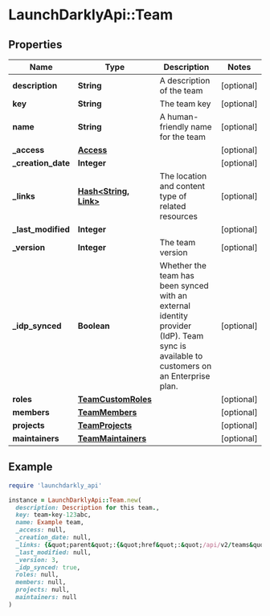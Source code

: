 # LaunchDarklyApi::Team

## Properties

| Name | Type | Description | Notes |
| ---- | ---- | ----------- | ----- |
| **description** | **String** | A description of the team | [optional] |
| **key** | **String** | The team key | [optional] |
| **name** | **String** | A human-friendly name for the team | [optional] |
| **_access** | [**Access**](Access.md) |  | [optional] |
| **_creation_date** | **Integer** |  | [optional] |
| **_links** | [**Hash&lt;String, Link&gt;**](Link.md) | The location and content type of related resources | [optional] |
| **_last_modified** | **Integer** |  | [optional] |
| **_version** | **Integer** | The team version | [optional] |
| **_idp_synced** | **Boolean** | Whether the team has been synced with an external identity provider (IdP). Team sync is available to customers on an Enterprise plan. | [optional] |
| **roles** | [**TeamCustomRoles**](TeamCustomRoles.md) |  | [optional] |
| **members** | [**TeamMembers**](TeamMembers.md) |  | [optional] |
| **projects** | [**TeamProjects**](TeamProjects.md) |  | [optional] |
| **maintainers** | [**TeamMaintainers**](TeamMaintainers.md) |  | [optional] |

## Example

```ruby
require 'launchdarkly_api'

instance = LaunchDarklyApi::Team.new(
  description: Description for this team.,
  key: team-key-123abc,
  name: Example team,
  _access: null,
  _creation_date: null,
  _links: {&quot;parent&quot;:{&quot;href&quot;:&quot;/api/v2/teams&quot;,&quot;type&quot;:&quot;application/json&quot;},&quot;roles&quot;:{&quot;href&quot;:&quot;/api/v2/teams/example-team/roles&quot;,&quot;type&quot;:&quot;application/json&quot;},&quot;self&quot;:{&quot;href&quot;:&quot;/api/v2/teams/example-team&quot;,&quot;type&quot;:&quot;application/json&quot;}},
  _last_modified: null,
  _version: 3,
  _idp_synced: true,
  roles: null,
  members: null,
  projects: null,
  maintainers: null
)
```

